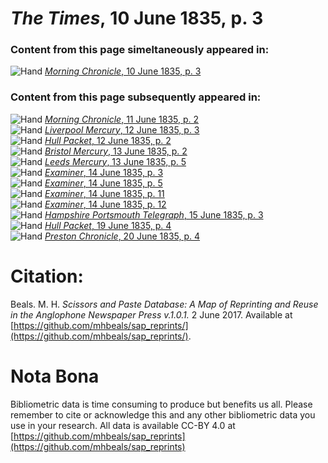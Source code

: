 # *The Times*, 10 June 1835, p. 3  
  
### Content from this page simeltaneously appeared in:  
![Hand](http://scissorsandpaste.net/wp-content/uploads/2017/06/smallhandpointer.png) [*Morning Chronicle*, 10 June 1835, p. 3](https://mhbeals.github.io/sap_html/Morning-Chronicle/Morning-Chronicle-10-June-1835-p-3)  
  
### Content from this page subsequently appeared in:  
![Hand](http://scissorsandpaste.net/wp-content/uploads/2017/06/smallhandpointer.png) [*Morning Chronicle*, 11 June 1835, p. 2](https://mhbeals.github.io/sap_html/Morning-Chronicle/Morning-Chronicle-11-June-1835-p-2)  
![Hand](http://scissorsandpaste.net/wp-content/uploads/2017/06/smallhandpointer.png) [*Liverpool Mercury*, 12 June 1835, p. 3](https://mhbeals.github.io/sap_html/Liverpool-Mercury/Liverpool-Mercury-12-June-1835-p-3)  
![Hand](http://scissorsandpaste.net/wp-content/uploads/2017/06/smallhandpointer.png) [*Hull Packet*, 12 June 1835, p. 2](https://mhbeals.github.io/sap_html/Hull-Packet/Hull-Packet-12-June-1835-p-2)  
![Hand](http://scissorsandpaste.net/wp-content/uploads/2017/06/smallhandpointer.png) [*Bristol Mercury*, 13 June 1835, p. 2](https://mhbeals.github.io/sap_html/Bristol-Mercury/Bristol-Mercury-13-June-1835-p-2)  
![Hand](http://scissorsandpaste.net/wp-content/uploads/2017/06/smallhandpointer.png) [*Leeds Mercury*, 13 June 1835, p. 5](https://mhbeals.github.io/sap_html/Leeds-Mercury/Leeds-Mercury-13-June-1835-p-5)  
![Hand](http://scissorsandpaste.net/wp-content/uploads/2017/06/smallhandpointer.png) [*Examiner*, 14 June 1835, p. 3](https://mhbeals.github.io/sap_html/Examiner/Examiner-14-June-1835-p-3)  
![Hand](http://scissorsandpaste.net/wp-content/uploads/2017/06/smallhandpointer.png) [*Examiner*, 14 June 1835, p. 5](https://mhbeals.github.io/sap_html/Examiner/Examiner-14-June-1835-p-5)  
![Hand](http://scissorsandpaste.net/wp-content/uploads/2017/06/smallhandpointer.png) [*Examiner*, 14 June 1835, p. 11](https://mhbeals.github.io/sap_html/Examiner/Examiner-14-June-1835-p-11)  
![Hand](http://scissorsandpaste.net/wp-content/uploads/2017/06/smallhandpointer.png) [*Examiner*, 14 June 1835, p. 12](https://mhbeals.github.io/sap_html/Examiner/Examiner-14-June-1835-p-12)  
![Hand](http://scissorsandpaste.net/wp-content/uploads/2017/06/smallhandpointer.png) [*Hampshire Portsmouth Telegraph*, 15 June 1835, p. 3](https://mhbeals.github.io/sap_html/Hampshire-Portsmouth-Telegraph/Hampshire-Portsmouth-Telegraph-15-June-1835-p-3)  
![Hand](http://scissorsandpaste.net/wp-content/uploads/2017/06/smallhandpointer.png) [*Hull Packet*, 19 June 1835, p. 4](https://mhbeals.github.io/sap_html/Hull-Packet/Hull-Packet-19-June-1835-p-4)  
![Hand](http://scissorsandpaste.net/wp-content/uploads/2017/06/smallhandpointer.png) [*Preston Chronicle*, 20 June 1835, p. 4](https://mhbeals.github.io/sap_html/Preston-Chronicle/Preston-Chronicle-20-June-1835-p-4)  


# Citation: 

Beals. M. H. *Scissors and Paste Database: A Map of Reprinting and Reuse in the Anglophone Newspaper Press v.1.0.1.* 2 June 2017. Available at [https://github.com/mhbeals/sap_reprints/](https://github.com/mhbeals/sap_reprints/). 

# Nota Bona

Bibliometric data is time consuming to produce but benefits us all. Please remember to cite or acknowledge this and any other bibliometric data you use in your research. All data is available CC-BY 4.0 at [https://github.com/mhbeals/sap_reprints](https://github.com/mhbeals/sap_reprints)